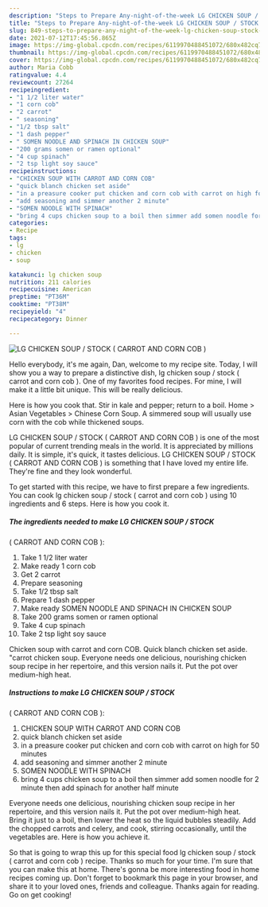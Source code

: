 ```yaml
---
description: "Steps to Prepare Any-night-of-the-week LG CHICKEN SOUP / STOCK ( CARROT AND CORN COB )"
title: "Steps to Prepare Any-night-of-the-week LG CHICKEN SOUP / STOCK ( CARROT AND CORN COB )"
slug: 849-steps-to-prepare-any-night-of-the-week-lg-chicken-soup-stock-carrot-and-corn-cob
date: 2021-07-12T17:45:56.865Z
image: https://img-global.cpcdn.com/recipes/6119970488451072/680x482cq70/lg-chicken-soup-stock-carrot-and-corn-cob-recipe-main-photo.jpg
thumbnail: https://img-global.cpcdn.com/recipes/6119970488451072/680x482cq70/lg-chicken-soup-stock-carrot-and-corn-cob-recipe-main-photo.jpg
cover: https://img-global.cpcdn.com/recipes/6119970488451072/680x482cq70/lg-chicken-soup-stock-carrot-and-corn-cob-recipe-main-photo.jpg
author: Maria Cobb
ratingvalue: 4.4
reviewcount: 27264
recipeingredient:
- "1 1/2 liter water"
- "1 corn cob"
- "2 carrot"
- " seasoning"
- "1/2 tbsp salt"
- "1 dash pepper"
- " SOMEN NOODLE AND SPINACH IN CHICKEN SOUP"
- "200 grams somen or ramen optional"
- "4 cup spinach"
- "2 tsp light soy sauce"
recipeinstructions:
- "CHICKEN SOUP WITH CARROT AND CORN COB"
- "quick blanch chicken set aside"
- "in a preasure cooker put chicken and corn cob with carrot on high for 50 minutes"
- "add seasoning and simmer another 2 minute"
- "SOMEN NOODLE WITH SPINACH"
- "bring 4 cups chicken soup to a boil then simmer add somen noodle for 2 minute then add spinach for another half minute"
categories:
- Recipe
tags:
- lg
- chicken
- soup

katakunci: lg chicken soup 
nutrition: 211 calories
recipecuisine: American
preptime: "PT36M"
cooktime: "PT38M"
recipeyield: "4"
recipecategory: Dinner

---
```



![LG CHICKEN SOUP / STOCK
( CARROT AND CORN COB )](https://img-global.cpcdn.com/recipes/6119970488451072/680x482cq70/lg-chicken-soup-stock-carrot-and-corn-cob-recipe-main-photo.jpg)

Hello everybody, it's me again, Dan, welcome to my recipe site. Today, I will show you a way to prepare a distinctive dish, lg chicken soup / stock
( carrot and corn cob ). One of my favorites food recipes. For mine, I will make it a little bit unique. This will be really delicious.

Here is how you cook that. Stir in kale and pepper; return to a boil. Home &gt; Asian Vegetables &gt; Chinese Corn Soup. A simmered soup will usually use corn with the cob while thickened soups.

LG CHICKEN SOUP / STOCK
( CARROT AND CORN COB ) is one of the most popular of current trending meals in the world. It is appreciated by millions daily. It is simple, it's quick, it tastes delicious. LG CHICKEN SOUP / STOCK
( CARROT AND CORN COB ) is something that I have loved my entire life. They're fine and they look wonderful.


To get started with this recipe, we have to first prepare a few ingredients. You can cook lg chicken soup / stock
( carrot and corn cob ) using 10 ingredients and 6 steps. Here is how you cook it.

<!--inarticleads1-->

##### The ingredients needed to make LG CHICKEN SOUP / STOCK
( CARROT AND CORN COB ):

1. Take 1 1/2 liter water
1. Make ready 1 corn cob
1. Get 2 carrot
1. Prepare  seasoning
1. Take 1/2 tbsp salt
1. Prepare 1 dash pepper
1. Make ready  SOMEN NOODLE AND SPINACH IN CHICKEN SOUP
1. Take 200 grams somen or ramen optional
1. Take 4 cup spinach
1. Take 2 tsp light soy sauce


Chicken soup with carrot and corn COB. Quick blanch chicken set aside. &#34;carrot chicken soup. Everyone needs one delicious, nourishing chicken soup recipe in her repertoire, and this version nails it. Put the pot over medium-high heat. 

<!--inarticleads2-->

##### Instructions to make LG CHICKEN SOUP / STOCK
( CARROT AND CORN COB ):

1. CHICKEN SOUP WITH CARROT AND CORN COB
1. quick blanch chicken set aside
1. in a preasure cooker put chicken and corn cob with carrot on high for 50 minutes
1. add seasoning and simmer another 2 minute
1. SOMEN NOODLE WITH SPINACH
1. bring 4 cups chicken soup to a boil then simmer add somen noodle for 2 minute then add spinach for another half minute


Everyone needs one delicious, nourishing chicken soup recipe in her repertoire, and this version nails it. Put the pot over medium-high heat. Bring it just to a boil, then lower the heat so the liquid bubbles steadily. Add the chopped carrots and celery, and cook, stirring occasionally, until the vegetables are. Here is how you achieve it. 

So that is going to wrap this up for this special food lg chicken soup / stock
( carrot and corn cob ) recipe. Thanks so much for your time. I'm sure that you can make this at home. There's gonna be more interesting food in home recipes coming up. Don't forget to bookmark this page in your browser, and share it to your loved ones, friends and colleague. Thanks again for reading. Go on get cooking!
